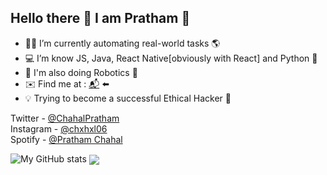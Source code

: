 ## Hello there 👋 I am Pratham 🤠

- 👨‍💻 I’m currently automating real-world tasks 🌎
- 💻 I’m know JS, Java, React Native[obviously with React] and Python 🐍
- 🔌 I'm also doing Robotics 🤖
- ✉️ Find me at : [📬](mailto:prathamchahal@gmail.com) ⬅️
- 💡 Trying to become a successful Ethical Hacker 👾

Twitter - [@ChahalPratham](https://twitter.com/ChahalPratham)
<br/>
Instagram - [@chxhxl06](https://www.instagram.com/chxhxl_06/)
<br/>
Spotify - [@Pratham Chahal](https://open.spotify.com/user/zq4cvtlej38cg0cvmztf9wayq)

![My GitHub stats](https://github-readme-stats.vercel.app/api?username=Prathamveer&theme=outrun&show_icons=true)
<a href="https://github.com/Prathamveer">
  <img align="center" src="https://github-readme-stats.vercel.app/api/top-lang/?username=Prathamveer&layout=compact&hide=javascript&theme=material-palenight" />
</a>

